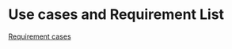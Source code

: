 # Use cases and Requirement List

[Requirement cases](https://www.notion.so/d103f363f6ef414d8fc20a51c8a7d332)